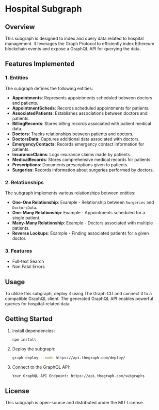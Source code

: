 # Hospital Subgraph

## Overview

This subgraph is designed to index and query data related to hospital management. It leverages the Graph Protocol to efficiently index Ethereum blockchain events and expose a GraphQL API for querying the data.

## Features Implemented

### 1. Entities

The subgraph defines the following entities:

- **Appointments**: Represents appointments scheduled between doctors and patients.
- **AppointmentScheds**: Records scheduled appointments for patients.
- **AssociatedPatients**: Establishes associations between doctors and patients.
- **BillingRecords**: Stores billing records associated with patient medical data.
- **Doctors**: Tracks relationships between patients and doctors.
- **DoctorsData**: Captures additional data associated with doctors.
- **EmergencyContacts**: Records emergency contact information for patients.
- **InsuranceClaims**: Logs insurance claims made by patients.
- **MedicalRecords**: Stores comprehensive medical records for patients.
- **Prescriptions**: Documents prescriptions given to patients.
- **Surgeries**: Records information about surgeries performed by doctors.

### 2. Relationships

The subgraph implements various relationships between entities:

- **One-One Relationship**: Example - Relationship between `Surgeries` and `DoctorsData`.
- **One-Many Relationship**: Example - Appointments scheduled for a single patient.
- **Many-Many Relationship**: Example - Doctors associated with multiple patients.
- **Reverse Lookups**: Example - Finding associated patients for a given doctor.

### 3. Features

- Full-text Search
- Non Fatal Errors

## Usage

To utilize this subgraph, deploy it using The Graph CLI and connect it to a compatible GraphQL client. The generated GraphQL API enables powerful queries for hospital-related data.

## Getting Started

1. Install dependencies:
   ```bash
   npm install
   
2. Deploy the subgraph:
   ```bash
   graph deploy --node https://api.thegraph.com/deploy/

3. Connect to the GraphQL API:
   ```bash
   Your GraphQL API Endpoint: https://api.thegraph.com/subgraphs

## License
This subgraph is open-source and distributed under the MIT License.
